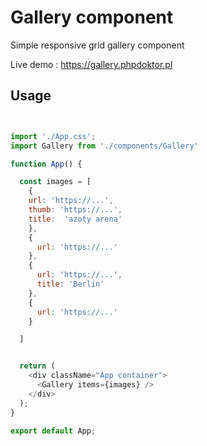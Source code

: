 # Gallery component

Simple responsive grid gallery component

Live demo : https://gallery.phpdoktor.pl

## Usage 

```javascript


import './App.css';
import Gallery from './components/Gallery'

function App() {

  const images = [
    {
    url: 'https://...',
    thumb: 'https://...',
    title:  'azoty arena'
    },
    {
      url: 'https://...'
    },
    {
      url: 'https://...',
      title: 'Berlin'
    },
    {
      url: 'https://...'
    }

  ]


  return (
    <div className="App container">
      <Gallery items={images} />  
    </div>
  );
}

export default App;

```